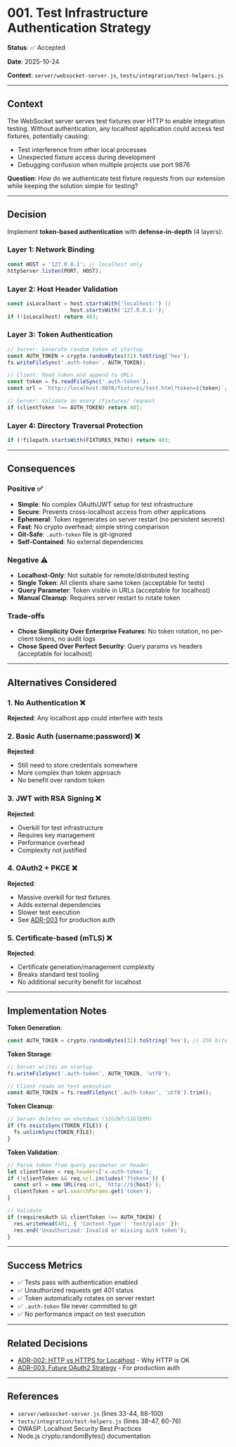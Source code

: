# 001. Test Infrastructure Authentication Strategy

**Status**: ✅ Accepted

**Date**: 2025-10-24

**Context**: `server/websocket-server.js`, `tests/integration/test-helpers.js`

---

## Context

The WebSocket server serves test fixtures over HTTP to enable integration testing. Without authentication, any localhost application could access test fixtures, potentially causing:
- Test interference from other local processes
- Unexpected fixture access during development
- Debugging confusion when multiple projects use port 9876

**Question**: How do we authenticate test fixture requests from our extension while keeping the solution simple for testing?

---

## Decision

Implement **token-based authentication** with **defense-in-depth** (4 layers):

### Layer 1: Network Binding
```javascript
const HOST = '127.0.0.1'; // localhost only
httpServer.listen(PORT, HOST);
```

### Layer 2: Host Header Validation
```javascript
const isLocalhost = host.startsWith('localhost:') ||
                    host.startsWith('127.0.0.1:');
if (!isLocalhost) return 403;
```

### Layer 3: Token Authentication
```javascript
// Server: Generate random token at startup
const AUTH_TOKEN = crypto.randomBytes(32).toString('hex');
fs.writeFileSync('.auth-token', AUTH_TOKEN);

// Client: Read token and append to URLs
const token = fs.readFileSync('.auth-token');
const url = `http://localhost:9876/fixtures/test.html?token=${token}`;

// Server: Validate on every /fixtures/ request
if (clientToken !== AUTH_TOKEN) return 401;
```

### Layer 4: Directory Traversal Protection
```javascript
if (!filepath.startsWith(FIXTURES_PATH)) return 403;
```

---

## Consequences

### Positive ✅
- **Simple**: No complex OAuth/JWT setup for test infrastructure
- **Secure**: Prevents cross-localhost access from other applications
- **Ephemeral**: Token regenerates on server restart (no persistent secrets)
- **Fast**: No crypto overhead; simple string comparison
- **Git-Safe**: `.auth-token` file is git-ignored
- **Self-Contained**: No external dependencies

### Negative ⚠️
- **Localhost-Only**: Not suitable for remote/distributed testing
- **Single Token**: All clients share same token (acceptable for tests)
- **Query Parameter**: Token visible in URLs (acceptable for localhost)
- **Manual Cleanup**: Requires server restart to rotate token

### Trade-offs
- **Chose Simplicity Over Enterprise Features**: No token rotation, no per-client tokens, no audit logs
- **Chose Speed Over Perfect Security**: Query params vs headers (acceptable for localhost)

---

## Alternatives Considered

### 1. No Authentication ❌
**Rejected**: Any localhost app could interfere with tests

### 2. Basic Auth (username:password) ❌
**Rejected**:
- Still need to store credentials somewhere
- More complex than token approach
- No benefit over random token

### 3. JWT with RSA Signing ❌
**Rejected**:
- Overkill for test infrastructure
- Requires key management
- Performance overhead
- Complexity not justified

### 4. OAuth2 + PKCE ❌
**Rejected**:
- Massive overkill for test fixtures
- Adds external dependencies
- Slower test execution
- See [ADR-003](./003-future-oauth2-strategy.md) for production auth

### 5. Certificate-based (mTLS) ❌
**Rejected**:
- Certificate generation/management complexity
- Breaks standard test tooling
- No additional security benefit for localhost

---

## Implementation Notes

**Token Generation**:
```javascript
const AUTH_TOKEN = crypto.randomBytes(32).toString('hex'); // 256 bits entropy
```

**Token Storage**:
```javascript
// Server writes on startup
fs.writeFileSync('.auth-token', AUTH_TOKEN, 'utf8');

// Client reads on test execution
const AUTH_TOKEN = fs.readFileSync('.auth-token', 'utf8').trim();
```

**Token Cleanup**:
```javascript
// Server deletes on shutdown (SIGINT/SIGTERM)
if (fs.existsSync(TOKEN_FILE)) {
  fs.unlinkSync(TOKEN_FILE);
}
```

**Token Validation**:
```javascript
// Parse token from query parameter or header
let clientToken = req.headers['x-auth-token'];
if (!clientToken && req.url.includes('?token=')) {
  const url = new URL(req.url, `http://${host}`);
  clientToken = url.searchParams.get('token');
}

// Validate
if (requiresAuth && clientToken !== AUTH_TOKEN) {
  res.writeHead(401, { 'Content-Type': 'text/plain' });
  res.end('Unauthorized: Invalid or missing auth token');
}
```

---

## Success Metrics

- ✅ Tests pass with authentication enabled
- ✅ Unauthorized requests get 401 status
- ✅ Token automatically rotates on server restart
- ✅ `.auth-token` file never committed to git
- ✅ No performance impact on test execution

---

## Related Decisions

- [ADR-002: HTTP vs HTTPS for Localhost](./002-http-vs-https-for-localhost.md) - Why HTTP is OK
- [ADR-003: Future OAuth2 Strategy](./003-future-oauth2-strategy.md) - For production auth

---

## References

- `server/websocket-server.js` (lines 33-44, 88-100)
- `tests/integration/test-helpers.js` (lines 38-47, 60-76)
- OWASP: Localhost Security Best Practices
- Node.js crypto.randomBytes() documentation
